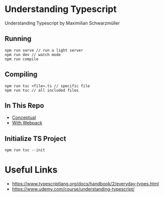 <!-- @format -->

# Understanding Typescript

Understanding Typescript by Maximilian Schwarzmüller

## Running

```
npm run serve // run a light server
npm run dev // watch mode
npm run compile
```

## Compiling

```
npm run tsc <file>.ts // specific file
npm run tsc // all included files
```

## In This Repo

-  [Conceptual](src/)
-  [With Webpack](webpack-with-ts/)

## Initialize TS Project

```
npm run tsc --init
```

# Useful Links

-  https://www.typescriptlang.org/docs/handbook/2/everyday-types.html
-  https://www.udemy.com/course/understanding-typescript/
